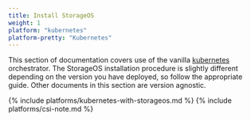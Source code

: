 ```yaml
---
title: Install StorageOS
weight: 1
platform: "kubernetes"
platform-pretty: "Kubernetes"
---
```


This section of documentation covers use of the vanilla
[kubernetes](https://kubernetes.io/) orchestrator. The StorageOS installation
procedure is slightly different depending on the version you have deployed, so
follow the appropriate guide. Other documents in this section are version
agnostic.

{% include platforms/kubernetes-with-storageos.md %}
{% include platforms/csi-note.md %}
